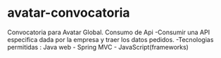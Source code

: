 # avatar-convocatoria
Convocatoria para Avatar Global. Consumo de Api
-Consumir una API especifica dada por la empresa y traer los datos pedidos.
-Tecnologias permitidas : Java web - Spring MVC - JavaScript(frameworks)